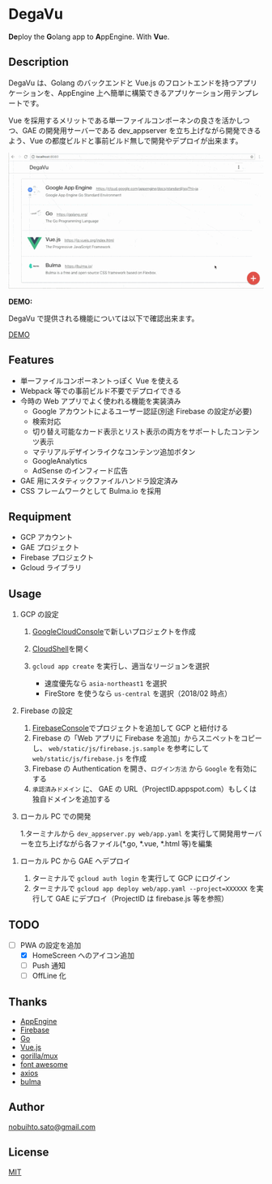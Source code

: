 # DegaVu

**De**ploy the **G**olang app to **A**ppEngine. With **Vu**e.

## Description

DegaVu は、Golang のバックエンドと Vue.js のフロントエンドを持つアプリケーションを、AppEngine 上へ簡単に構築できるアプリケーション用テンプレートです。

Vue を採用するメリットである単一ファイルコンポーネンの良さを活かしつつ、GAE の開発用サーバーである dev_appserver を立ち上げながら開発できるよう、Vue の都度ビルドと事前ビルド無しで開発やデプロイが出来ます。

![screen](https://raw.githubusercontent.com/nobuhito/DegaVu/master/screen.gif?raw=true)

**DEMO:**

DegaVu で提供される機能については以下で確認出来ます。

[DEMO](https://degavu.bulkus.net/)

## Features

* 単一ファイルコンポーネントっぽく Vue を使える
* Webpack 等での事前ビルド不要でデプロイできる
* 今時の Web アプリでよく使われる機能を実装済み
  * Google アカウントによるユーザー認証(別途 Firebase の設定が必要)
  * 検索対応
  * 切り替え可能なカード表示とリスト表示の両方をサポートしたコンテンツ表示
  * マテリアルデザインライクなコンテンツ追加ボタン
  * GoogleAnalytics
  * AdSense のインフィード広告
* GAE 用にスタティックファイルハンドラ設定済み
* CSS フレームワークとして Bulma.io を採用

## Requipment

* GCP アカウント
* GAE プロジェクト
* Firebase プロジェクト
* Gcloud ライブラリ

## Usage

1. GCP の設定

   1. [GoogleCloudConsole](https://console.cloud.google.com/)で新しいプロジェクトを作成
   1. [CloudShell](https://console.cloud.google.com/cloudshell)を開く
   1. `gcloud app create` を実行し、適当なリージョンを選択

      * 速度優先なら `asia-northeast1` を選択
      * FireStore を使うなら `us-central` を選択（2018/02 時点）

1. Firebase の設定

   1. [FirebaseConsole](https://console.firebase.google.com)でプロジェクトを追加して GCP と紐付ける
   1. Firebase の「Web アプリに Firebase を追加」からスニペットをコピーし、 `web/static/js/firebase.js.sample` を参考にして `web/static/js/firebase.js` を作成
   1. Firebase の Authentication を開き、`ログイン方法` から `Google` を有効にする
   1. `承認済みドメイン` に、 GAE の URL（ProjectID.appspot.com）もしくは独自ドメインを追加する

1. ローカル PC での開発

   1.ターミナルから `dev_appserver.py web/app.yaml` を実行して開発用サーバーを立ち上げながら各ファイル(\*.go, \*.vue, \*.html 等)を編集

1) ローカル PC から GAE へデプロイ

   1. ターミナルで `gcloud auth login` を実行して GCP にログイン
   1. ターミナルで `gcloud app deploy web/app.yaml --project=XXXXXX` を実行して GAE にデプロイ（ProjectID は firebase.js 等を参照）

## TODO

* [ ] PWA の設定を追加
  * [x] HomeScreen へのアイコン追加
  * [ ] Push 通知
  * [ ] OffLine 化

## Thanks

* [AppEngine](https://cloud.google.com/appengine/)
* [Firebase](https://firebase.google.com/)
* [Go](http://golang.org/)
* [Vue.js](https://vuejs.org/index.html)
* [gorilla/mux](https://github.com/gorilla/mux)
* [font awesome](https://fontawesome.com/)
* [axios](https://github.com/axios/axios)
* [bulma](https://bulma.io/)

## Author

[nobuihto.sato@gmail.com](mailto:nobuhito.sato@gmail.com)

## License

[MIT](https://raw.githubusercontent.com/nobuhito/DegaVu/master/LICENSE)
